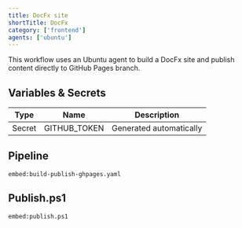 ```yaml
---
title: DocFx site
shortTitle: DocFx
category: ['frontend']
agents: ['ubuntu']
---
```


This workflow uses an Ubuntu agent to build a DocFx site and publish content directly to GitHub Pages branch.

## Variables & Secrets

| Type | Name | Description |
|------|------|-------------|
| Secret | GITHUB_TOKEN | Generated automatically |

## Pipeline
`embed:build-publish-ghpages.yaml`

## Publish.ps1
`embed:publish.ps1`
